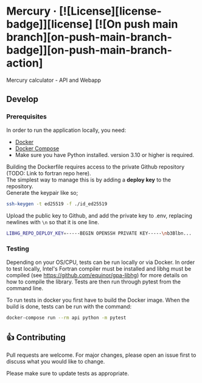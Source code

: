 # Mercury &middot; [![License][license-badge]][license] [![On push main branch][on-push-main-branch-badge]][on-push-main-branch-action]

Mercury calculator - API and Webapp


## Develop

### Prerequisites

In order to run the application locally, you need:
- [Docker](https://www.docker.com/)
- [Docker Compose](https://docs.docker.com/compose/)
- Make sure you have Python installed. version 3.10 or higher is required.

Building the Dockerfile requires access to the private Github repository (TODO: Link to fortran repo here).  
The simplest way to manage this is by adding a __deploy key__ to the repository.  
Generate the keypair like so;

```bash
ssh-keygen -t ed25519 -f ./id_ed25519
```

Upload the public key to Github, and add the private key to .env, replacing newlines with `\n` so that it is one line.

```bash
LIBHG_REPO_DEPLOY_KEY=-----BEGIN OPENSSH PRIVATE KEY-----\nb3Blbn...
```


### Testing

Depending on your OS/CPU, tests can be run locally or via Docker. In order to test locally, Intel's Fortran compiler 
must be installed and libhg must be compiled (see https://github.com/equinor/gpa-libhg) for more details on how to
compile the library. Tests are then run through pytest from the command line.

To run tests in docker you first have to build the Docker image. When the build is done, tests can be run with the 
command:
```bash
docker-compose run --rm api python -m pytest
```

<a id="Contributing"></a>
## :+1: Contributing

Pull requests are welcome. For major changes, please open an issue first to discuss what you would like to change.

Please make sure to update tests as appropriate.

